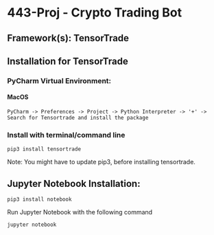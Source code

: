 # 443-Proj - Crypto Trading Bot

## Framework(s): TensorTrade

## Installation for TensorTrade

### PyCharm Virtual Environment:

#### MacOS

```
PyCharm -> Preferences -> Project -> Python Interpreter -> '+' -> Search for Tensortrade and install the package
```

### Install with terminal/command line

```
pip3 install tensortrade
``` 

Note: You might have to update pip3, before installing tensortrade. 



## Jupyter Notebook Installation:

```
pip3 install notebook
```

Run Jupyter Notebook with the following command
```
jupyter notebook
```
